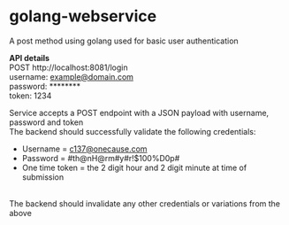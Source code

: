 # golang-webservice
A post method using golang used for basic user authentication

**API details**  
POST http://localhost:8081/login  
username: example@domain.com  
password: ********  
token: 1234 


Service accepts a POST endpoint with a JSON payload with username, password and token  
The backend should successfully validate the following credentials:  
* Username = c137@onecause.com
* Password = #th@nH@rm#y#r!$100%D0p#
* One time token = the 2 digit hour and 2 digit minute at time of submission  
<br/>
The backend should invalidate any other credentials or variations from the above

